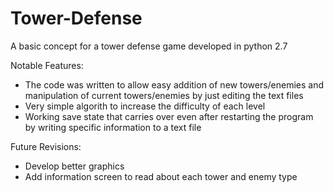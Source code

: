 # Tower-Defense
A basic concept for a tower defense game developed in python 2.7

Notable Features:
  - The code was written to allow easy addition of new towers/enemies and manipulation of current towers/enemies by just editing the text files
  - Very simple algorith to increase the difficulty of each level
  - Working save state that carries over even after restarting the program by writing specific information to a text file

Future Revisions:
  - Develop better graphics
  - Add information screen to read about each tower and enemy type
